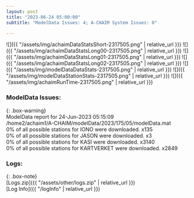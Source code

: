 ```yaml
---
layout: post
title: "2023-06-24 05:00:00"
subtitle: "ModelData Issues: 4; A-CHAIM System Issues: 0"

---
```


![]({{ "/assets/img/achaimDataStatsShort-2317505.png" | relative_url }})
![]({{ "/assets/img/achaimDataStatsLong00-2317505.png" | relative_url }})
![]({{ "/assets/img/achaimDataStatsLong01-2317505.png" | relative_url }})
![]({{ "/assets/img/achaimDataStatsLong02-2317505.png" | relative_url }})
![]({{ "/assets/img/modelDataDataStats-2317505.png" | relative_url }})
![]({{ "/assets/img/modelDataStationStats-2317505.png" | relative_url }})
![]({{ "/assets/img/achaimRunTime-2317505.png" | relative_url }})


### ModelData Issues:  
  
{: .box-warning}  
 ModelData report for 24-Jun-2023 05:15:09   
 /home2/achaim1/A-CHAIM/modelData/2023/175/05/modelData.mat   
 0% of all possible stations for IONO were downloaded. x135   
 0% of all possible stations for JASON were downloaded. x3   
 0% of all possible stations for KASI were downloaded. x3140   
 0% of all possible stations for KARTVERKET were downloaded. x2849   
  


### Logs:  
  
{: .box-note}  
[Logs.zip]({{ "/assets/other/logs.zip" | relative_url }})  
[Log Info]({{ "/logInfo" | relative_url }})  
